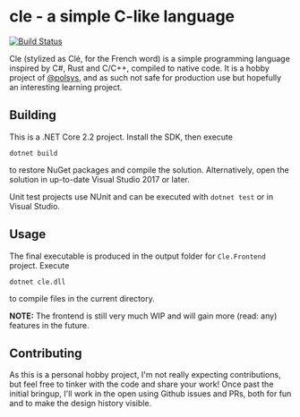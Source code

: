 # cle - a simple C-like language

[![Build Status](https://dev.azure.com/polsys/cle/_apis/build/status/polsys.cle?branchName=master)](https://dev.azure.com/polsys/cle/_build/latest?definitionId=3?branchName=master)

Cle (stylized as Clé, for the French word) is a simple programming language inspired by C#, Rust and C/C++, compiled to native code.
It is a hobby project of [@polsys](https://github.com/polsys), and as such not safe for production use but hopefully an interesting learning project.


## Building
This is a .NET Core 2.2 project. Install the SDK, then execute
```
dotnet build
```
to restore NuGet packages and compile the solution.
Alternatively, open the solution in up-to-date Visual Studio 2017 or later.

Unit test projects use NUnit and can be executed with `dotnet test` or in Visual Studio.


## Usage
The final executable is produced in the output folder for `Cle.Frontend` project.
Execute
```
dotnet cle.dll
```
to compile files in the current directory.

**NOTE:** The frontend is still very much WIP and will gain more (read: any) features in the future.


## Contributing
As this is a personal hobby project, I'm not really expecting contributions, but feel free to tinker with the code and share your work!
Once past the initial bringup, I'll work in the open using Github issues and PRs, both for fun and to make the design history visible.

